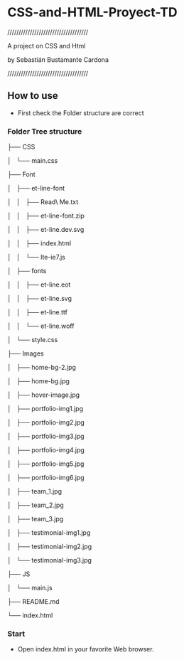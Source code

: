 # CSS-and-HTML-Proyect-TD
////////////////////////////////////

A project on CSS and Html

by Sebastián Bustamante Cardona

////////////////////////////////////

## How to use

- First check the Folder structure are correct

### Folder Tree structure

├── CSS

│   └── main.css

├── Font

│   ├── et-line-font

│   │   ├── Read\ Me.txt

│   │   ├── et-line-font.zip

│   │   ├── et-line.dev.svg

│   │   ├── index.html

│   │   └── lte-ie7.js

│   ├── fonts

│   │   ├── et-line.eot

│   │   ├── et-line.svg

│   │   ├── et-line.ttf

│   │   └── et-line.woff

│   └── style.css

├── Images

│   ├── home-bg-2.jpg

│   ├── home-bg.jpg

│   ├── hover-image.jpg

│   ├── portfolio-img1.jpg

│   ├── portfolio-img2.jpg

│   ├── portfolio-img3.jpg

│   ├── portfolio-img4.jpg

│   ├── portfolio-img5.jpg

│   ├── portfolio-img6.jpg

│   ├── team_1.jpg

│   ├── team_2.jpg

│   ├── team_3.jpg

│   ├── testimonial-img1.jpg

│   ├── testimonial-img2.jpg

│   └── testimonial-img3.jpg

├── JS

│   └── main.js

├── README.md

└── index.html

### Start

- Open index.html in your favorite Web browser.
